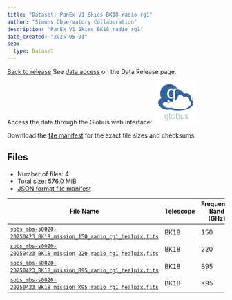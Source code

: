```yaml
---
title: "Dataset: PanEx V1 Skies BK18 radio rg1"
author: "Simons Observatory Collaboration"
description: "PanEx V1 Skies BK18 radio_rg1"
date_created: "2025-05-01"
seo:
  type: Dataset
---
```


[Back to release](./panexv1-bk18.html#datasets)
See [data access](./panexv1-bk18.html#data-access) on the Data Release page.

Access the data through the Globus web interface: [![Download via Globus](images/globus-logo.png)](https://app.globus.org/file-manager?origin_id=53b2a147-ae9d-4bbf-9d18-3b46d133d4bb&origin_path=%2Fpanexp_v1_bk18%2Fradio_rg1%2F)

Download the [file manifest](https://g-0a470a.6b7bd8.0ec8.data.globus.org/panexp_v1_bk18/radio_rg1/manifest.json) for the exact file sizes and checksums.

## Files

- Number of files: 4
- Total size: 576.0 MiB
- [JSON format file manifest](https://g-0a470a.6b7bd8.0ec8.data.globus.org/panexp_v1_bk18/radio_rg1/manifest.json)

|                                                                                                 File Name                                                                                                  | Telescope | Frequency Band (GHz) | Pixelization |   Size    |
| ---------------------------------------------------------------------------------------------------------------------------------------------------------------------------------------------------------- | --------- | -------------------- | ------------ | --------- |
| [`sobs_mbs-s0020-20250423_BK18_mission_150_radio_rg1_healpix.fits`](https://g-0a470a.6b7bd8.0ec8.data.globus.org/panexp_v1_bk18/radio_rg1/sobs_mbs-s0020-20250423_BK18_mission_150_radio_rg1_healpix.fits) | BK18      |                  150 | healpix      | 144.0 MiB |
| [`sobs_mbs-s0020-20250423_BK18_mission_220_radio_rg1_healpix.fits`](https://g-0a470a.6b7bd8.0ec8.data.globus.org/panexp_v1_bk18/radio_rg1/sobs_mbs-s0020-20250423_BK18_mission_220_radio_rg1_healpix.fits) | BK18      |                  220 | healpix      | 144.0 MiB |
| [`sobs_mbs-s0020-20250423_BK18_mission_B95_radio_rg1_healpix.fits`](https://g-0a470a.6b7bd8.0ec8.data.globus.org/panexp_v1_bk18/radio_rg1/sobs_mbs-s0020-20250423_BK18_mission_B95_radio_rg1_healpix.fits) | BK18      | B95                  | healpix      | 144.0 MiB |
| [`sobs_mbs-s0020-20250423_BK18_mission_K95_radio_rg1_healpix.fits`](https://g-0a470a.6b7bd8.0ec8.data.globus.org/panexp_v1_bk18/radio_rg1/sobs_mbs-s0020-20250423_BK18_mission_K95_radio_rg1_healpix.fits) | BK18      | K95                  | healpix      | 144.0 MiB |
